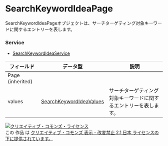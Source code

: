 # SearchKeywordIdeaPage
SearchKeywordIdeaPageオブジェクトは、サーチターゲティング対象キーワードに関するエントリーを表します。
### Service
+ [SearchKeywordIdeaService](../services/SearchKeywordIdeaService.md)

| フィールド | データ型 | 説明 | 
|---|---|---|
| Page (inherited)|||
| values| <a href="./SearchKeywordIdeaValues.md">SearchKeywordIdeaValues</a>| サーチターゲティング対象キーワードに関するエントリーを表します。 |
<a rel="license" href="http://creativecommons.org/licenses/by-nd/2.1/jp/"><img alt="クリエイティブ・コモンズ・ライセンス" style="border-width:0" src="https://i.creativecommons.org/l/by-nd/2.1/jp/88x31.png" /></a><br />この 作品 は <a rel="license" href="http://creativecommons.org/licenses/by-nd/2.1/jp/">クリエイティブ・コモンズ 表示 - 改変禁止 2.1 日本 ライセンスの下に提供されています。</a>
